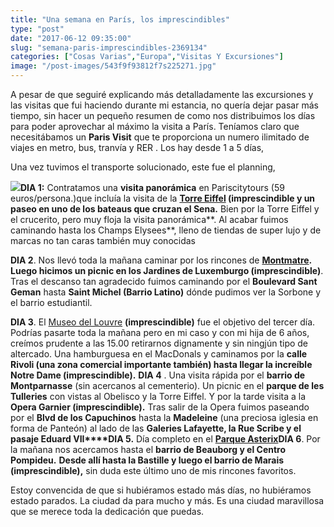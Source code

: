```yaml
---
title: "Una semana en París, los imprescindibles"
type: "post"
date: "2017-06-12 09:35:00"
slug: "semana-paris-imprescindibles-2369134"
categories: ["Cosas Varias","Europa","Visitas Y Excursiones"]
image: "/post-images/543f9f93812f7s225271.jpg"
---
```


A pesar de que seguiré explicando más detalladamente las excursiones y las visitas que fui haciendo durante mi estancia, no quería dejar pasar más tiempo, sin hacer un pequeño resumen de como nos distribuimos los días para poder aprovechar al máximo la visita a París. Teníamos claro que necesitábamos un **Paris Visit** que te proporciona un numero ilimitado de viajes en metro, bus, tranvía y RER . Los hay desde 1 a 5 días,  
  
Una vez tuvimos el transporte solucionado, este fue el planning,  
  
![](/post-images/543f9f93812f7s225271.jpg)**DIA 1:** Contratamos una **visita panorámica** en Pariscitytours (59 euros/persona.)que incluía la visita de la **[Torre Eiffel](http://www.missviajes.com/torre-eiffel-icono-paris-2367057) (imprescindible y un paseo en uno de los bateaus que cruzan el Sena.** Bien por la Torre Eiffel y el crucerito, pero muy floja la visita panorámica**. Al acabar fuimos caminando hasta los Champs Elysees**, lleno de tiendas de super lujo y de marcas no tan caras también muy conocidas  
  
**DIA 2**. Nos llevó toda la mañana caminar por los rincones de **[Montmatre](http://www.missviajes.com/montmatre-paseando-pintores-2368195). Luego hicimos un picnic en los Jardines de Luxemburgo (imprescindible)**. Tras el descanso tan agradecido fuimos caminando por el **Boulevard Sant Geman** hasta **Saint Michel (Barrio Latino)** dónde pudimos ver la Sorbone y el barrio estudiantil.  
  
**DIA 3**. El [ Museo del Louvre](http://www.missviajes.com/museo-louvre-resumen-visita-al-museo-mas-importante-paris-2372577) **(imprescindible)**  fue el objetivo del tercer día. Podrías pasarte toda la mañana pero en mi caso y con mi hija de 6 años, creímos prudente a las 15.00 retirarnos dignamente y sin ningjún tipo de altercado. Una hamburguesa en el MacDonals y caminamos por la **calle Rivoli (una zona comercial importante también) hasta llegar la increíble Notre Dame (imprescindible).** **DIA 4** . Una visita rápida por el **barrio de Montparnasse** (sin acercanos al cementerio). Un picnic en el **parque de les Tulleries** con vistas al Obelisco y la Torre Eiffel. Y por la tarde visita a la **Opera Garnier (imprescindible).** Tras salir de la Opera fuimos paseando por el **Blvd de los Capuchinos** hasta la **Madeleine** (una preciosa iglesia en forma de Panteón) al lado de las **Galeries Lafayette, la Rue Scribe y el pasaje Eduard VII****DIA 5.** Día completo en el [ **Parque Asterix**](http://www.missviajes.com/parque-asterix-atracciones-princesas-2374544)**DIA 6**. Por la mañana nos acercamos hasta el **barrio de Beauborg y el Centro Pompideu.** **Desde allí hasta la Bastille y luego el barrio de Marais (imprescindible),** sin duda este último uno de mis rincones favoritos.  
  
Estoy convencida de que si hubiéramos estado más días, no hubiéramos estado parados. La ciudad da para mucho y más. Es una ciudad maravillosa que se merece toda la dedicación que puedas.